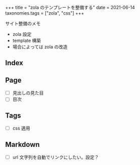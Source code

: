 +++
title = "zola のテンプレートを整備する"
date = 2021-06-14
taxonomies.tags = ["zola", "css"]
+++

サイト整備のメモ

* zola 設定
* template 構築
* 場合によっては zola の改造

## Index

## Page

* [ ] 見出しの見た目
* [ ] 目次

## Tags

* [ ] css 適用

## Markdown

* [ ] url 文字列を自動でリンクにしたい。設定？
